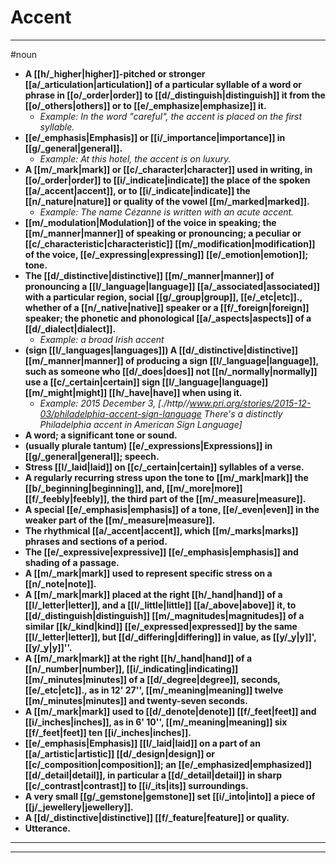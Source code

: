 # Accent
---
#noun
- **A [[h/_higher|higher]]-pitched or stronger [[a/_articulation|articulation]] of a particular syllable of a word or phrase in [[o/_order|order]] to [[d/_distinguish|distinguish]] it from the [[o/_others|others]] or to [[e/_emphasize|emphasize]] it.**
	- _Example: In the word "careful", the accent is placed on the first syllable._
- **[[e/_emphasis|Emphasis]] or [[i/_importance|importance]] in [[g/_general|general]].**
	- _Example: At this hotel, the accent is on luxury._
- **A [[m/_mark|mark]] or [[c/_character|character]] used in writing, in [[o/_order|order]] to [[i/_indicate|indicate]] the place of the spoken [[a/_accent|accent]], or to [[i/_indicate|indicate]] the [[n/_nature|nature]] or quality of the vowel [[m/_marked|marked]].**
	- _Example: The name Cézanne is written with an acute accent._
- **[[m/_modulation|Modulation]] of the voice in speaking; the [[m/_manner|manner]] of speaking or pronouncing; a peculiar or [[c/_characteristic|characteristic]] [[m/_modification|modification]] of the voice, [[e/_expressing|expressing]] [[e/_emotion|emotion]]; tone.**
- **The [[d/_distinctive|distinctive]] [[m/_manner|manner]] of pronouncing a [[l/_language|language]] [[a/_associated|associated]] with a particular region, social [[g/_group|group]], [[e/_etc|etc]]., whether of a [[n/_native|native]] speaker or a [[f/_foreign|foreign]] speaker; the phonetic and phonological [[a/_aspects|aspects]] of a [[d/_dialect|dialect]].**
	- _Example: a broad Irish accent_
- **(sign [[l/_languages|languages]]) A [[d/_distinctive|distinctive]] [[m/_manner|manner]] of producing a sign [[l/_language|language]], such as someone who [[d/_does|does]] not [[n/_normally|normally]] use a [[c/_certain|certain]] sign [[l/_language|language]] [[m/_might|might]] [[h/_have|have]] when using it.**
	- _Example: 2015 December 3, [./http//www.pri.org/stories/2015-12-03/philadelphia-accent-sign-language There's a distinctly Philadelphia accent in American Sign Language]_
- **A word; a significant tone or sound.**
- **(usually plurale tantum) [[e/_expressions|Expressions]] in [[g/_general|general]]; speech.**
- **Stress [[l/_laid|laid]] on [[c/_certain|certain]] syllables of a verse.**
- **A regularly recurring stress upon the tone to [[m/_mark|mark]] the [[b/_beginning|beginning]], and, [[m/_more|more]] [[f/_feebly|feebly]], the third part of the [[m/_measure|measure]].**
- **A special [[e/_emphasis|emphasis]] of a tone, [[e/_even|even]] in the weaker part of the [[m/_measure|measure]].**
- **The rhythmical [[a/_accent|accent]], which [[m/_marks|marks]] phrases and sections of a period.**
- **The [[e/_expressive|expressive]] [[e/_emphasis|emphasis]] and shading of a passage.**
- **A [[m/_mark|mark]] used to represent specific stress on a [[n/_note|note]].**
- **A [[m/_mark|mark]] placed at the right [[h/_hand|hand]] of a [[l/_letter|letter]], and a [[l/_little|little]] [[a/_above|above]] it, to [[d/_distinguish|distinguish]] [[m/_magnitudes|magnitudes]] of a similar [[k/_kind|kind]] [[e/_expressed|expressed]] by the same [[l/_letter|letter]], but [[d/_differing|differing]] in value, as [[y/_y|y]]', [[y/_y|y]]''.**
- **A [[m/_mark|mark]] at the right [[h/_hand|hand]] of a [[n/_number|number]], [[i/_indicating|indicating]] [[m/_minutes|minutes]] of a [[d/_degree|degree]], seconds, [[e/_etc|etc]]., as in 12' 27'', [[m/_meaning|meaning]] twelve [[m/_minutes|minutes]] and twenty-seven seconds.**
- **A [[m/_mark|mark]] used to [[d/_denote|denote]] [[f/_feet|feet]] and [[i/_inches|inches]], as in 6' 10'', [[m/_meaning|meaning]] six [[f/_feet|feet]] ten [[i/_inches|inches]].**
- **[[e/_emphasis|Emphasis]] [[l/_laid|laid]] on a part of an [[a/_artistic|artistic]] [[d/_design|design]] or [[c/_composition|composition]]; an [[e/_emphasized|emphasized]] [[d/_detail|detail]], in particular a [[d/_detail|detail]] in sharp [[c/_contrast|contrast]] to [[i/_its|its]] surroundings.**
- **A very small [[g/_gemstone|gemstone]] set [[i/_into|into]] a piece of [[j/_jewellery|jewellery]].**
- **A [[d/_distinctive|distinctive]] [[f/_feature|feature]] or quality.**
- **Utterance.**
---
---
